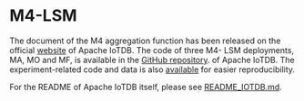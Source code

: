 # M4-LSM
The document of the M4 aggregation function has been released
on the official [website](https://iotdb.apache.org/UserGuide/Master/UDF-Library/M4.html#m4-2) of Apache IoTDB. The code of three M4-
LSM deployments, MA, MO and MF, is available in the [GitHub repository](https://github.com/apache/iotdb/tree/research/M4-visualization).
of Apache IoTDB. The experiment-related code and data is also [available](https://github.com/LeiRui/M4-visualization-exp) for easier reproducibility.

For the README of Apache IoTDB itself, please see [README_IOTDB.md](README_IOTDB.md).